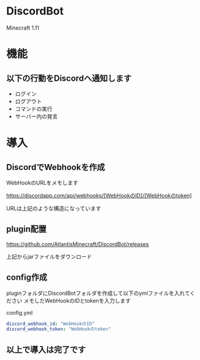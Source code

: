 # DiscordBot

Minecraft 1.11

# 機能

## 以下の行動をDiscordへ通知します
* ログイン
* ログアウト
* コマンドの実行
* サーバー内の発言

# 導入

## DiscordでWebhookを作成
WebHookのURLをメモします

https://discordapp.com/api/webhooks/[WebHookのID]/[WebHookのtoken]

URLは上記のような構造になっています

## plugin配置

https://github.com/AtlantisMinecraft/DiscordBot/releases

上記からjarファイルをダウンロード

## config作成
pluginフォルダにDiscordBotフォルダを作成して以下のymlファイルを入れてください
メモしたWebHookのIDとtokenを入力します

config.yml
```yml
discord_webhook_id: "WebHookのID"
discord_webhook_token: "WebHookのtoken"
```

## 以上で導入は完了です

